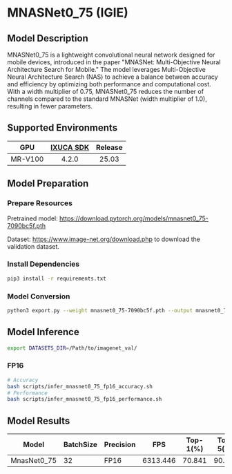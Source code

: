 # MNASNet0_75 (IGIE)

## Model Description

MNASNet0_75 is a lightweight convolutional neural network designed for mobile devices, introduced in the paper "MNASNet: Multi-Objective Neural Architecture Search for Mobile." The model leverages Multi-Objective Neural Architecture Search (NAS) to achieve a balance between accuracy and efficiency by optimizing both performance and computational cost. With a width multiplier of 0.75, MNASNet0_75 reduces the number of channels compared to the standard MNASNet (width multiplier of 1.0), resulting in fewer parameters.

## Supported Environments

| GPU    | [IXUCA SDK](https://gitee.com/deep-spark/deepspark#%E5%A4%A9%E6%95%B0%E6%99%BA%E7%AE%97%E8%BD%AF%E4%BB%B6%E6%A0%88-ixuca) | Release |
| :----: | :----: | :----: |
| MR-V100 | 4.2.0     |  25.03  |

## Model Preparation

### Prepare Resources

Pretrained model: <https://download.pytorch.org/models/mnasnet0_75-7090bc5f.pth>

Dataset: <https://www.image-net.org/download.php> to download the validation dataset.

### Install Dependencies

```bash
pip3 install -r requirements.txt
```

### Model Conversion

```bash
python3 export.py --weight mnasnet0_75-7090bc5f.pth --output mnasnet0_75.onnx
```

## Model Inference

```bash
export DATASETS_DIR=/Path/to/imagenet_val/
```

### FP16

```bash
# Accuracy
bash scripts/infer_mnasnet0_75_fp16_accuracy.sh
# Performance
bash scripts/infer_mnasnet0_75_fp16_performance.sh
```

## Model Results

| Model             | BatchSize | Precision | FPS      | Top-1(%) | Top-5(%) |
| ----------------- | --------- | --------- | -------- | -------- | -------- |
| MnasNet0_75       | 32        | FP16      | 6313.446 | 70.841   |  90.141  |
